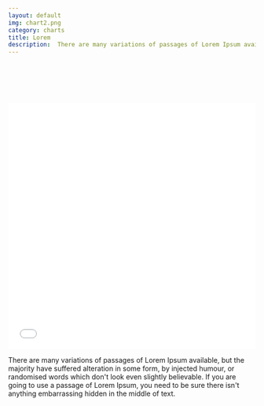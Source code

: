 ```yaml
---
layout: default
img: chart2.png
category: charts
title: Lorem 
description:  There are many variations of passages of Lorem Ipsum available, but the majority have suffered alteration in some form, by injected humour, or randomised words which don't look even slightly believable. 
---
```

 
<br /> <br /> <br /> <br /> 
<iframe class="highcharts-iframe" src="//cloud.highcharts.com/embed/efylyk" style="border: 0; width: 100%; height: 500px"></iframe>

<p class="lead">There are many variations of passages of Lorem Ipsum available, but the majority have suffered alteration in some form, by injected humour, or randomised words which don't look even slightly believable. If you are going to use a passage of Lorem Ipsum, you need to be sure there isn't anything embarrassing hidden in the middle of text. </p>		
